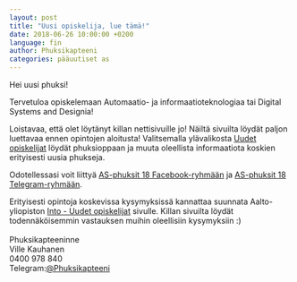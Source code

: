 ```yaml
---
layout: post
title: "Uusi opiskelija, lue tämä!"
date: 2018-06-26 10:00:00 +0200
language: fin
author: Phuksikapteeni
categories: pääuutiset as 
---
```

Hei uusi phuksi!<br>

Tervetuloa opiskelemaan Automaatio- ja informaatioteknologiaa tai Digital Systems and Designia!<br>

Loistavaa, että olet löytänyt killan nettisivuille jo! Näiltä sivuilta löydät paljon luettavaa ennen opintojen aloitusta! Valitsemalla ylävalikosta [Uudet opiskelijat](https://as.fi/phuksit) löydät phuksioppaan ja muuta oleellista informaatiota koskien erityisesti uusia phukseja.
<br>

Odotellessasi voit liittyä [AS-phuksit 18 Facebook-ryhmään](https://www.facebook.com/groups/asphuksit18/) ja [AS-phuksit 18 Telegram-ryhmään](https://t.me/joinchat/BzywAEMcPHSQZiUICtfrUg).<br>

Erityisesti opintoja koskevissa kysymyksissä kannattaa suunnata Aalto-yliopiston [Into - Uudet opiskelijat](https://into.aalto.fi/display/fiuudet) sivulle. Killan sivuilta löydät todennäköisemmin vastauksen muihin oleellisiin kysymyksiin :)
<br><br>
Phuksikapteeninne<br>
Ville Kauhanen<br>
0400 978 840<br>
Telegram:[@Phuksikapteeni](https://t.me/Phuksikapteeni)


